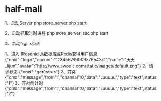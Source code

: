 # half-mall

1、启动Server
php store_server.php start

2、启动抓取时时进程
php store_server_ssc.php start

3、启动Nginx页面




1、进入 带openid   从数据库或Redis取得用户信息
{"cmd":"login","openid":"12345678900987654321","name":"天天_lijun","avatar":"http://www.swoole.com/static/images/default.png"}
2、请求状态
{"cmd":"getStatus"}
2、开奖
{"cmd":"message","from":1,"channal":0,"data":"uuuuuu","type":"text",status:"1"}
3、开战倒计时
{"cmd":"message","from":1,"channal":0,"data":"uuuuuu","type":"text",status:"2"}
